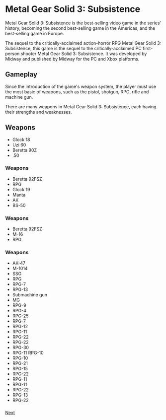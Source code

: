 # Metal Gear Solid 3: Subsistence

Metal Gear Solid 3: Subsistence is the best-selling video game in the series' history, becoming the second best-selling game in the Americas, and the best-selling game in Europe.

The sequel to the critically-acclaimed action-horror RPG Metal Gear Solid 3: Subsistence, this game is the sequel to the critically-acclaimed PC first-person shooter Metal Gear Solid 3: Subsistence. It was developed by Midway and published by Midway for the PC and Xbox platforms.  
  

## Gameplay

Since the introduction of the game's weapon system, the player must use the most basic of weapons, such as the pistol, shotgun, RPG, rifle and machine gun.  
  
 There are many weapons in Metal Gear Solid 3: Subsistence, each having their strengths and weaknesses.   
  
  

## Weapons

*   Glock 18
*   Uzi 60
*   Beretta 90Z
*   .50

### Weapons

*   Beretta 92FSZ
*   RPG
*   Glock 19
*   Manta
*   AK
*   BS-50

### Weapons

*   Beretta 92FSZ
*   M-16
*   RPG

### Weapons

*   AK-47
*   M-1014
*   SSG
*   RPG
*   RPG-7
*   RPG-13
*   Submachine gun
*   MG
*   RPG-9
*   RPG-4
*   RPG-25
*   RPG-7
*   RPG-12
*   RPG-11
*   RPG-22
*   RPG-22
*   RPG-30
*   RPG-11
  RPG-10
*   RPG-10
*   RPG-21
*   RPG-15
*   RPG-22
*   RPG-11
*   RPG-11
*   RPG-22
*   RPG-13
*   RPG-22

###

[Next](353.md)
